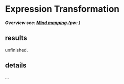 # Expression Transformation
***Overview see: [Mind mapping](https://www.processon.com/view/link/5e96d6b7637689282f68ef9d).(pw: )***

## results
   unfinished.
   
## details
   ...